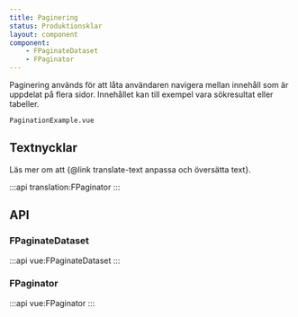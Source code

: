 ```yaml
---
title: Paginering
status: Produktionsklar
layout: component
component:
    - FPaginateDataset
    - FPaginator
---
```


Paginering används för att låta användaren navigera mellan innehåll som är uppdelat på flera sidor.
Innehållet kan till exempel vara sökresultat eller tabeller.

```import live-example
PaginationExample.vue
```

## Textnycklar

Läs mer om att {@link translate-text anpassa och översätta text}.

:::api
translation:FPaginator
:::

## API

### FPaginateDataset

:::api
vue:FPaginateDataset
:::

### FPaginator

:::api
vue:FPaginator
:::
